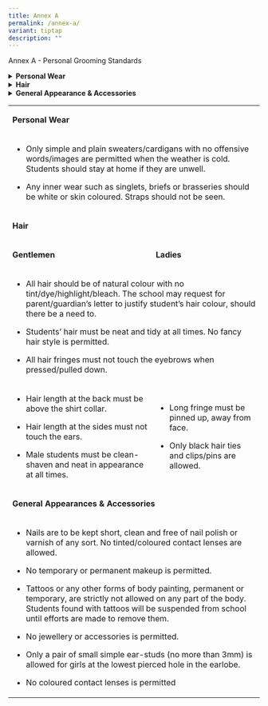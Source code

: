 ```yaml
---
title: Annex A
permalink: /annex-a/
variant: tiptap
description: ""
---
```

<p>Annex A - Personal Grooming Standards</p>
<div data-type="detailGroup" class="isomer-accordion isomer-accordion-white">
<details class="isomer-details">
<summary><strong>Personal Wear</strong>
</summary>
<div data-type="detailsContent" class="isomer-details-content">
<ul data-tight="true" class="tight">
<li>
<p>Only simple and plain sweaters/cardigans with no offensive words/images
are permitted when the weather is cold. Students should stay at home if
they are unwell.</p>
</li>
<li>
<p>Any inner wear such as singlets, briefs or brasseries should be white
or skin coloured. Straps should not be seen.</p>
</li>
</ul>
</div>
</details>
<details class="isomer-details">
<summary><strong>Hair</strong>
</summary>
<div data-type="detailsContent" class="isomer-details-content">
<ul data-tight="true" class="tight">
<li>
<p>All hair should be of natural colour with no tint/dye/highlight/bleach.
The school may request for parent/guardian’s letter to justify student’s
hair colour, should there be a need to.</p>
</li>
<li>
<p>Students’ hair must be neat and tidy at all times. No fancy hair style
is permitted.</p>
</li>
<li>
<p>All hair fringes must not touch the eyebrows when pressed/pulled down.</p>
</li>
</ul>
<table style="minWidth: 50px">
<colgroup>
<col>
<col>
</colgroup>
<tbody>
<tr>
<th rowspan="1" colspan="1">
<p>Gentlemen</p>
</th>
<th rowspan="1" colspan="1">
<p>Ladies</p>
</th>
</tr>
<tr>
<td rowspan="1" colspan="1">
<ul data-tight="true" class="tight">
<li>
<p>Hair length at the back must be above the shirt collar.</p>
</li>
<li>
<p>Hair length at the sides must not touch the ears.</p>
</li>
<li>
<p>Male students must be clean-shaven and neat in appearance at all times.</p>
</li>
</ul>
</td>
<td rowspan="1" colspan="1">
<ul data-tight="true" class="tight">
<li>
<p>Long fringe must be pinned up, away from face.</p>
</li>
<li>
<p>Only black hair ties and clips/pins are allowed.</p>
</li>
</ul>
</td>
</tr>
</tbody>
</table>
</div>
</details>
<details class="isomer-details">
<summary><strong>General Appearance &amp; Accessories</strong>
</summary>
<div data-type="detailsContent" class="isomer-details-content">
<ul data-tight="true" class="tight">
<li>
<p>Nails are to be kept short, clean and free of nail polish or varnish of
any sort. No tinted/coloured contact lenses are allowed.</p>
</li>
<li>
<p>No temporary or permanent makeup is permitted.</p>
</li>
<li>
<p>Tattoos or any other forms of body painting, permanent or temporary, are
strictly not allowed on any part of the body. Students found with tattoos
will be suspended from school until efforts are made to remove them.</p>
</li>
<li>
<p>No jewellery or accessories is permitted.</p>
</li>
<li>
<p>Only a pair of small simple ear-studs (no more than 3mm) is allowed for
girls at the lowest pierced hole in the earlobe.</p>
</li>
<li>
<p>No coloured contact lenses is permitted</p>
</li>
</ul>
</div>
</details>
</div>
<p></p>
<table style="minWidth: 50px">
<colgroup>
<col>
<col>
</colgroup>
<tbody>
<tr>
<td rowspan="1" colspan="2">
<p><strong>Personal Wear</strong>
</p>
</td>
</tr>
<tr>
<td rowspan="1" colspan="2">
<ul data-tight="true" class="tight">
<li>
<p>Only simple and plain sweaters/cardigans with no offensive words/images
are permitted when the weather is cold. Students should stay at home if
they are unwell.</p>
</li>
<li>
<p>Any inner wear such as singlets, briefs or brasseries should be white
or skin coloured. Straps should not be seen.</p>
</li>
</ul>
</td>
</tr>
<tr>
<td rowspan="1" colspan="2">
<p><strong>Hair</strong>
</p>
</td>
</tr>
<tr>
<td rowspan="1" colspan="1">
<p><strong>Gentlemen</strong>
</p>
</td>
<td rowspan="1" colspan="1">
<p><strong>Ladies</strong>
</p>
</td>
</tr>
<tr>
<td rowspan="1" colspan="2">
<ul data-tight="true" class="tight">
<li>
<p>All hair should be of natural colour with no tint/dye/highlight/bleach.
The school may request for parent/guardian’s letter to justify student’s
hair colour, should there be a need to.</p>
</li>
<li>
<p>Students’ hair must be neat and tidy at all times. No fancy hair style
is permitted.</p>
</li>
<li>
<p>All hair fringes must not touch the eyebrows when pressed/pulled down.</p>
</li>
</ul>
</td>
</tr>
<tr>
<td rowspan="1" colspan="1">
<ul data-tight="true" class="tight">
<li>
<p>Hair length at the back must be above the shirt collar.</p>
</li>
<li>
<p>Hair length at the sides must not touch the ears.</p>
</li>
<li>
<p>Male students must be clean-shaven and neat in appearance at all times.</p>
</li>
</ul>
</td>
<td rowspan="1" colspan="1">
<ul data-tight="true" class="tight">
<li>
<p>Long fringe must be pinned up, away from face.</p>
</li>
<li>
<p>Only black hair ties and clips/pins are allowed.</p>
</li>
</ul>
</td>
</tr>
<tr>
<td rowspan="1" colspan="2">
<p><strong>General Appearances &amp; Accessories</strong>
</p>
</td>
</tr>
<tr>
<td rowspan="1" colspan="2">
<ul data-tight="true" class="tight">
<li>
<p>Nails are to be kept short, clean and free of nail polish or varnish of
any sort. No tinted/coloured contact lenses are allowed.</p>
</li>
<li>
<p>No temporary or permanent makeup is permitted.</p>
</li>
<li>
<p>Tattoos or any other forms of body painting, permanent or temporary, are
strictly not allowed on any part of the body. Students found with tattoos
will be suspended from school until efforts are made to remove them.</p>
</li>
<li>
<p>No jewellery or accessories is permitted.</p>
</li>
<li>
<p>Only a pair of small simple ear-studs (no more than 3mm) is allowed for
girls at the lowest pierced hole in the earlobe.</p>
</li>
<li>
<p>No coloured contact lenses is permitted</p>
</li>
</ul>
</td>
</tr>
</tbody>
</table>
<p></p>